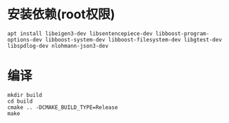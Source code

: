 # 安装依赖(root权限)
```apt install libeigen3-dev libsentencepiece-dev libboost-program-options-dev libboost-system-dev libboost-filesystem-dev libgtest-dev libspdlog-dev nlohmann-json3-dev```
# 编译
```
mkdir build
cd build
cmake .. -DCMAKE_BUILD_TYPE=Release
make
```